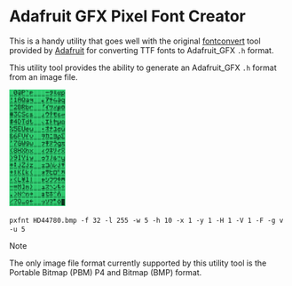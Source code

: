 # Adafruit GFX Pixel Font Creator
This is a handy utility that goes well with the original [fontconvert](https://github.com/adafruit/Adafruit-GFX-Library/tree/master/fontconvert) tool provided by [Adafruit](https://www.adafruit.com/) for converting TTF fonts to Adafruit_GFX `.h` format.

This utility tool provides the ability to generate an Adafruit_GFX `.h` format from an image file.

<img src="https://github.com/Insoft-UK/piXfont/blob/main/assets/HD44780.png" width="20%" >

```
pxfnt HD44780.bmp -f 32 -l 255 -w 5 -h 10 -x 1 -y 1 -H 1 -V 1 -F -g v -u 5
```



> [!NOTE]
The only image file format currently supported by this utility tool is the Portable Bitmap (PBM) P4 and Bitmap (BMP) format.
